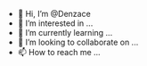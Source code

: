 - 👋 Hi, I’m @Denzace
- 👀 I’m interested in ...
- 🌱 I’m currently learning ...
- 💞️ I’m looking to collaborate on ...
- 📫 How to reach me ...

<!---
Denzace/Denzace is a ✨ special ✨ repository because its `README.md` (this file) appears on your GitHub profile.
You can click the Preview link to take a look at your changes.
--->
